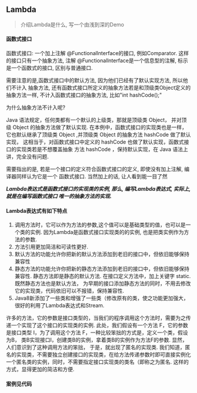 ## Lambda
> 介绍Lambda是什么, 写一个由浅到深的Demo

#### 函数式接口

函数式接口: 一个加上注解 @Functionallnterface的接口, 例如Comparator.
这样的接口只有一个抽象方法, 注解 @Functionallnterface是一个信息型的注解, 标示
是一个函数式的接口, 区别与普通接口.

需要注意的是,函数式接口中的默认方法, 因为他们已经有了默认实现方法, 所以他们不计入
抽象方法, 还有函数式接口所定义的抽象方法若是和顶级类Object定义的抽象方法一样, 
不计入函数式接口的抽象方法, 比如"int hashCode();"

为什么抽象方法不计入呢?

Java 语法规定，任何类都有一个默认的上级类，那就是顶级类 Object，
并对顶级 Object 的抽象方法做了默认实现. 在本例中，函数式接口的实现类也是一样，
它也默认继承了顶级类 Object ,并顶级类 Object 的抽象方法 hashCode 做了默认实现，
这相当于，对函数式接口中定义的 hashCode 也做了默认实现，函数式接口的实现类若是不想覆盖抽象
方法 hashCode ，保持默认实现，在 Java 语法上讲，完全没有问题. 

需要指出的是, 若是一个接口的定义符合函数式接口的定义, 即使没有加上注解, 编译器同样认为它是一个
函数式接口. 当然加上的话, 让人看到能一目了然

_**Lambda表达式是函数式接口的实现类的实例, 那么, 编写Lambda表达式, 实际上, 就是在编写函数式接口
唯一的抽象方法的实现.**_

#### Lambda表达式有如下特点

1. 调用方法时，它可以作为方法的参数,这个值可以是基础类型的值，也可以是一个类的实例.
因为Lambda是函数式接口实现类的的实例, 也是把类实例作为方法的参数.
2. 方法引用更加简洁和可读性更好.
3. 默认方法的功能允许你把新的默认方法添加到老旧的接口中，但依旧能够保持兼容性
4. 静态方法的功能允许你把新的静态方法添加到老旧的接口中，但依旧能够保持兼容性.
静态方法即是静态的默认方法. 在接口定义方法中，加上关键字 static. 既然静态方法也是默认方法，
为早期的接口添加静态方法的同时，不用去修改它的实现类，代码依旧可以不报错，保持兼容性.
5. Java8新添加了一些类和增强了一些类（修改原有的类，使之功能更加强大，很好的利用了Lambda表达式和Stream.

许多的方法，它的参数是接口类型的，当我们的程序调用这个方法时，需要为之传递一个实现了这个接口的实现类的实例. 
此处，我们假设有一个方法 F，它的参数是接口类型 I，为了调用这个方法 F，一种比较笨拙的方式是，定义一个类，假设为B，
类B实现接口I，创建类B的实例，拿着类B的实例作为方法F的参数. 显然，人们意识到了这种调用方法的笨拙，
于是，就出现了匿名的实现类. 我们知道，匿名的实现类，不需要独立创建接口的实现类，在给方法传递参数时即可直接实例化
一个匿名类的实例，同时，不需要指定接口实现类的类名（即称之为匿名. 这样的方式，显得更加的简洁和方便. 

#### 案例见代码

